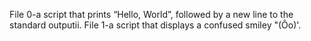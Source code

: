 File 0-a script that prints “Hello, World”, followed by a new line to the standard outputii.
File 1-a script that displays a confused smiley "(Ôo)'.
